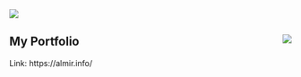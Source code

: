 <img src="https://user-images.githubusercontent.com/41794735/140378601-99a02beb-f77e-453d-8e25-5617d6b2f1e2.jpg" />
<h2>
  <span>My Portfolio</span>
  <img src="https://user-images.githubusercontent.com/41794735/140377694-5bb6bb5f-ab9d-443b-a490-ef5bf640dd75.png" align="right"/>
</h2>
Link: https://almir.info/
